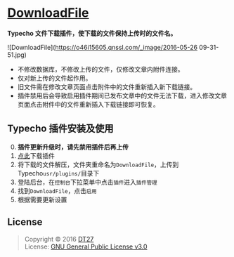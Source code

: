 # [DownloadFile](https://dt27.org/php/DownloadFile-for-Typecho/)
**Typecho 文件下载插件，使下载的文件保持上传时的文件名。**

![DownloadFile](https://o46i15605.qnssl.com/_image/2016-05-26 09-31-51.jpg)

* 不修改数据库，不修改上传的文件，仅修改文章内附件连接。
* 仅对新上传的文件起作用。
* 旧文件需在修改文章页面点击附件中的文件重新插入新下载链接。
* 插件禁用后会导致启用插件期间已发布文章中的文件无法下载，进入修改文章页面点击附件中的文件重新插入下载链接即可恢复。

## Typecho 插件安装及使用
0. **插件更新升级时，请先禁用插件后再上传**
1. [点此](https://github.com/DT27/DownloadFile/archive/master.zip)下载插件
2. 将下载的文件解压，文件夹重命名为`DownloadFile`，上传到Typecho`usr/plugins/`目录下
3. 登陆后台，在`控制台`下拉菜单中点击`插件`进入`插件管理`
4. 找到`DownloadFile`，点击`启用`
5. 根据需要更新设置

## License
> Copyright © 2016 [DT27](https://dt27.org)  
> License: [GNU General Public License v3.0](https://github.com/DT27/DownloadFile/blob/master/LICENSE.txt)
